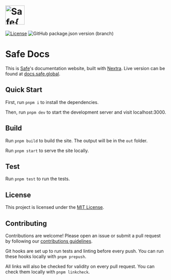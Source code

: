 # <img src="/public/favicon.png" height="60" valign="middle" alt="Safe{Docs}" />

[![License](https://img.shields.io/github/license/safe-global/safe-docs)](https://github.com/safe-global/safe-docs/blob/main/LICENSE.md)
![GitHub package.json version (branch)](https://img.shields.io/github/package-json/v/safe-global/safe-docs)
<!-- ![Tests](https://img.shields.io/github/actions/workflow/status/safe-global/safe-docs/test.yml?branch=main&label=tests) -->

# Safe Docs

This is [Safe](https://safe.global)'s documentation website, built with [Nextra](https://nextra.site). Live version can be found at [docs.safe.global](https://docs.safe.global).

## Quick Start

First, run `pnpm i` to install the dependencies.

Then, run `pnpm dev` to start the development server and visit localhost:3000.

## Build

Run `pnpm build` to build the site. The output will be in the `out` folder.

Run `pnpm start` to serve the site locally.

## Test

Run `pnpm test` to run the tests.

## License

This project is licensed under the [MIT License](./LICENSE.md).

## Contributing

Contributions are welcome! Please open an issue or submit a pull request by following our [contributions guidelines](./CONTRIBUTING.md).

Git hooks are set up to run tests and linting before every push. You can run these hooks locally with `pnpm prepush`.

All links will also be checked for validity on every pull request. You can check them locally with `pnpm linkcheck`.

